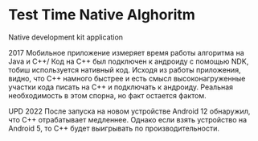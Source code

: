 # Test Time Native Alghoritm
Native development kit application


2017
Мобильное приложение измеряет время работы алгоритма на Java и С++/ 
Код на C++ был подключен к андроиду с помощью NDK, тобиш используется нативный код. 
Исходя из работы приложения, видно, что C++ намного быстрее и есть смысл высоконагруженные участки кода писать на C++ 
и подключать к андроиду. Реальная необходимость в этом спорна, но факт остается фактом.

UPD 2022
После запуска на новом устройстве Android 12 обнаружил, что C++ отрабатывает медленнее.
Однако если взять устройство на Android 5, то С++ будет выигрывать по производительности.
